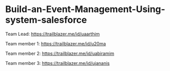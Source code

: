 # Build-an-Event-Management-Using-system-salesforce
Team Lead: https://trailblazer.me/id/uaarthim

Team member 1: https://trailblazer.me/id/u20ma

Team member 2: https://trailblazer.me/id/uabiramim

Team member 3: https://trailblazer.me/id/ujananis
